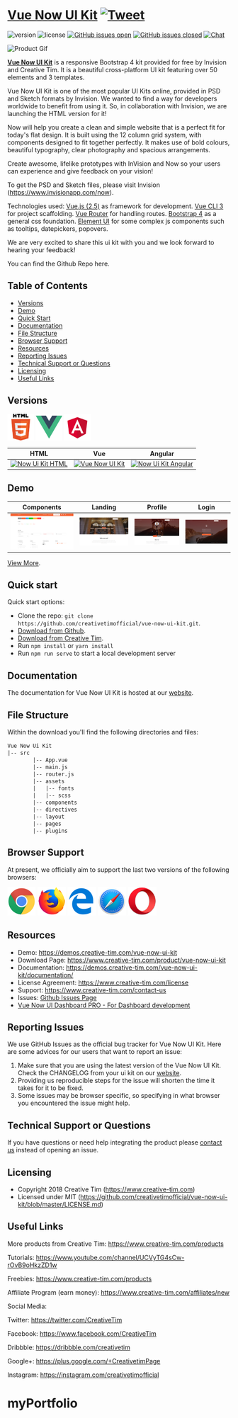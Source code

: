 # [Vue Now UI Kit](https://demos.creative-tim.com/vue-now-ui-kit) [![Tweet](https://img.shields.io/twitter/url/http/shields.io.svg?style=social&logo=twitter)](https://twitter.com/intent/tweet?text=Vue%20Now%20UI%20Kit,%20a%20free%20Vue.js%20Bootstrap%204%20UI%20Kit%20%E2%9D%A4%EF%B8%8Fhttps://bit.ly/2OLFzVl%20%23bootstrap%20%23vue.js%20%23design%20%23developers%20%23freebie%20%20via%20%40CreativeTim&source=webclient)



![version](https://img.shields.io/badge/version-1.0.0-blue.svg) ![license](https://img.shields.io/badge/license-MIT-blue.svg) [![GitHub issues open](https://img.shields.io/github/issues/creativetimofficial/vue-now-ui-kit.svg?maxAge=22000)]() [![GitHub issues closed](https://img.shields.io/github/issues-closed-raw/creativetimofficial/vue-now-ui-kit.svg?maxAge=22000)]() [![Chat](https://img.shields.io/badge/chat-on%20discord-7289da.svg)](https://discord.gg/E4aHAQy)

![Product Gif](src/assets/github/product.gif)

**[Vue Now UI Kit](http://demos.creative-tim.com/vue-now-ui-kit)** is a responsive Bootstrap 4 kit provided for free by Invision and Creative Tim. It is a beautiful cross-platform UI kit featuring over 50 elements and 3 templates.

Vue Now UI Kit is one of the most popular UI Kits online, provided in PSD and Sketch formats by Invision. We wanted to find a way for developers worldwide to benefit from using it. So, in collaboration with Invision, we are launching the HTML version for it!

Now will help you create a clean and simple website that is a perfect fit for today's flat design. It is built using the 12 column grid system, with components designed to fit together perfectly. It makes use of bold colours, beautiful typography, clear photography and spacious arrangements.

Create awesome, lifelike prototypes with InVision and Now so your users can experience and give feedback on your vision!

To get the PSD and Sketch files, please visit Invision (https://www.invisionapp.com/now).

Technologies used: 
[Vue.js (2.5)](https://vuejs.org/) as framework for development.
[Vue CLI 3](https://github.com/vuejs/vue-cli) for project scaffolding.
[Vue Router](https://router.vuejs.org/) for handling routes.
[Bootstrap 4](https://getbootstrap.com/docs/4.0/getting-started/introduction/) as a general css foundation.
[Element UI](http://element.eleme.io/#/en-US/component/installation) for some complex js components such as tooltips, datepickers, popovers.

We are very excited to share this ui kit with you and we look forward to hearing your feedback!

You can find the Github Repo here.

## Table of Contents

* [Versions](#versions)
* [Demo](#demo)
* [Quick Start](#quick-start)
* [Documentation](#documentation)
* [File Structure](#file-structure)
* [Browser Support](#browser-support)
* [Resources](#resources)
* [Reporting Issues](#reporting-issues)
* [Technical Support or Questions](#technical-support-or-questions)
* [Licensing](#licensing)
* [Useful Links](#useful-links)


## Versions

[<img src="src/assets/github/html.png" width="60" height="60" />](https://www.creative-tim.com/product/now-ui-kit)
[<img src="src/assets/github/vuejs.png" width="60" height="60" />](https://www.creative-tim.com/product/vue-now-ui-kit)
[<img src="src/assets/github/angular.png" width="60" height="60" />](https://www.creative-tim.com/product/now-ui-kit-angular)


| HTML | Vue | Angular |
| --- | --- | --- |
| [![Now Ui Kit HTML](https://s3.amazonaws.com/creativetim_bucket/products/56/original/opt_nuk_thumbnail.jpg?1494946669)](https://www.creative-tim.com/product/now-ui-kit) | [![Vue Now UI Kit ](https://s3.amazonaws.com/creativetim_bucket/products/94/original/opt_nuk_vue_thumbnail.jpg?1534755580)](https://www.creative-tim.com/product/vue-now-ui-kit) | [![Now Ui Kit Angular](https://s3.amazonaws.com/creativetim_bucket/products/77/original/opt_nuk_angular_thumbnail.jpg?1520507715)](https://www.creative-tim.com/product/now-ui-kit-angular)

## Demo

| Components | Landing | Profile | Login |
| --- | --- | --- | --- |
| [![Components](src/assets/github/components.png)](https://demos.creative-tim.com/vue-now-ui-kit/#/) | [![Landing page](src/assets/github/landing.png)](https://demos.creative-tim.com/vue-now-ui-kit/#/landing) | [![Profile page ](src/assets/github/profile.png)](https://demos.creative-tim.com/vue-now-ui-kit/#/profile) | [![Login Page](src/assets/github/login.png)](https://demos.creative-tim.com/vue-now-ui-kit/#/login)

[View More](https://demos.creative-tim.com/vue-now-ui-kit).


## Quick start

Quick start options:

- Clone the repo: `git clone https://github.com/creativetimofficial/vue-now-ui-kit.git`.
- [Download from Github](https://github.com/creativetimofficial/vue-now-ui-kit/archive/master.zip).
- [Download from Creative Tim](https://www.creative-tim.com/product/vue-now-ui-kit).
- Run `npm install` or `yarn install`
- Run `npm run serve` to start a local development server


## Documentation
The documentation for Vue Now UI Kit is hosted at our [website](https://demos.creative-tim.com/vue-now-ui-kit/documentation/).


## File Structure

Within the download you'll find the following directories and files:

```
Vue Now Ui Kit
|-- src
        |-- App.vue
        |-- main.js
        |-- router.js
        |-- assets
        |   |-- fonts
        |   |-- scss
        |-- components
        |-- directives
        |-- layout
        |-- pages
        |-- plugins
```

## Browser Support

At present, we officially aim to support the last two versions of the following browsers:

<img src="src/assets/github/chrome.png" width="64" height="64"> <img src="src/assets/github/firefox.png" width="64" height="64"> <img src="src/assets/github/edge.png" width="64" height="64"> <img src="src/assets/github/safari.png" width="64" height="64"> <img src="src/assets/github/opera.png" width="64" height="64">


## Resources
- Demo: https://demos.creative-tim.com/vue-now-ui-kit
- Download Page: https://www.creative-tim.com/product/vue-now-ui-kit
- Documentation: https://demos.creative-tim.com/vue-now-ui-kit/documentation/
- License Agreement: https://www.creative-tim.com/license
- Support: https://www.creative-tim.com/contact-us
- Issues: [Github Issues Page](https://github.com/creativetimofficial/vue-now-ui-kit/issues)
- [Vue Now UI Dashboard PRO - For Dashboard development](https://www.creative-tim.com/product/vue-now-ui-dashboard-pro?ref=github-vue-nud-free)

## Reporting Issues
We use GitHub Issues as the official bug tracker for Vue Now UI Kit. Here are some advices for our users that want to report an issue:

1. Make sure that you are using the latest version of the Vue Now UI Kit. Check the CHANGELOG from your ui kit on our [website](https://www.creative-tim.com/).
2. Providing us reproducible steps for the issue will shorten the time it takes for it to be fixed.
3. Some issues may be browser specific, so specifying in what browser you encountered the issue might help.

## Technical Support or Questions

If you have questions or need help integrating the product please [contact us](https://www.creative-tim.com/contact-us) instead of opening an issue.

## Licensing

- Copyright 2018 Creative Tim (https://www.creative-tim.com)
- Licensed under MIT (https://github.com/creativetimofficial/vue-now-ui-kit/blob/master/LICENSE.md)

## Useful Links

More products from Creative Tim: <https://www.creative-tim.com/products>

Tutorials: <https://www.youtube.com/channel/UCVyTG4sCw-rOvB9oHkzZD1w>

Freebies: <https://www.creative-tim.com/products>

Affiliate Program (earn money): <https://www.creative-tim.com/affiliates/new>

Social Media:

Twitter: <https://twitter.com/CreativeTim>

Facebook: <https://www.facebook.com/CreativeTim>

Dribbble: <https://dribbble.com/creativetim>

Google+: <https://plus.google.com/+CreativetimPage>

Instagram: <https://instagram.com/creativetimofficial>
# myPortfolio
